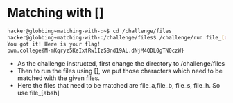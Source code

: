 # Matching with []

```bash
hacker@globbing~matching-with-:~$ cd /challenge/files
hacker@globbing~matching-with-:/challenge/files$ /challenge/run file_[absh]
You got it! Here is your flag!
pwn.college{M-mKqryz5KeIxtRw1IzSBnd19AL.dNjM4QDL0gTN0czW}
```
- As the challenge instructed, first change the directory to /challenge/files
- Then to run the files using [], we put those characters which need to be matched with the given files.
- Here the files that need to be matched are file_a,file_b, file_s, file_h. So use file_[absh]
  
